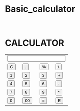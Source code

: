# Basic_calculator
<!DOCTYPE html>
<html>
<head>
<title>Calculator</title><br />
<style>
html{
    background-image: url("https://shorturl.at/Yzu8L");
}<br />
body{
    place-items: center;
    display: grid;
    background-image: url("https://shorturl.at/hjsuN");
    background-size: cover;
}<br />
table{
    border-style: outset;
    padding: 0%;
    border-spacing: 7px;
    border-width: 10px;
    border-color: rgb(113, 2, 113);
    background-color:rgb(255, 255, 255);
}<br />
input[type="button"] {
        width: 50px;
        height: 30px;
        border-style: outset;
        color: white ;
        background-color: rgb(113, 2, 113);
        border-radius: 3px;
 }<br />
 input[type="text"]{
    border-style:inset;
    background-color:rgb(229, 200, 255);
    border-radius: 5px;
    height: 30px;
    width: 230px;
 }<br />
 h1{
    font-style:oblique;
  color: rgb(81, 12, 95);
  text-align: center;
 }<br />
</style>
</head>
<body>
<div class="main">
<table>
  <h1>CALCULATOR</h1>
  <tr>
    <td colspan="4">
      <input id="display" type="text">
    </td>
  </tr>
  <tr>
    <td><input type="button" value="C"
onclick="document.getElementById('display').value = ''"></td>
    <td><input type="button" value="."
onclick="document.getElementById('display').value = '.'"></td>
    <td><input type="button" value="%"
onclick="document.getElementById('display').value +='%'"></td>
    <td><input type="button" value="/"
onclick="document.getElementById('display').value +='/'"></td>
  </tr>
  <tr>
    <td><input type="button" value="1"
onclick="document.getElementById('display').value +='1'"></td>
    <td><input type="button" value="2"
onclick="document.getElementById('display').value +='2'"></td>
    <td><input type="button" value="3"
onclick="document.getElementById('display').value +='3'"></td>
    <td><input type="button" value="+"
onclick="document.getElementById('display').value +='+'"></td>
  </tr>
  <tr>
    <td><input type="button" value="4"
onclick="document.getElementById('display').value +='4'"></td>
    <td><input type="button" value="5"
onclick="document.getElementById('display').value +='5'"></td>
    <td><input type="button" value="6"
onclick="document.getElementById('display').value +='6'"></td>
    <td><input type="button" value="-"
onclick="document.getElementById('display').value +='-'"></td>
  </tr>
  <tr>
    <td><input type="button" value="7"
onclick="document.getElementById('display').value +='7'"></td>
    <td><input type="button" value="8"
onclick="document.getElementById('display').value +='8'"></td>
    <td><input type="button" value="9"
onclick="document.getElementById('display').value +='9'"></td>
    <td><input type="button" value="*"
onclick="document.getElementById('display').value +='*'"></td>
  </tr>
  <tr>
    <td><input type="button" value="0"
onclick="document.getElementById('display').value +='0'"></td>
    <td><input type="button" value="00"
onclick="document.getElementById('display').value +='00'"></td>
    <td><input type="button" value="="
onclick="document.getElementById('display').value =eval(document.getElementById('display').value)"></td>
    <td><input type="button" value="E"
onclick="document.getElementById('display').value = document.getElementById('display').value.slice(0, -1)"></td>
        
  </tr>
</table>
</div>
</body>
</html>
